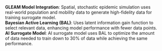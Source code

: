 **GLEAM Model Integration**:
Spatial, stochastic epidemic simulation uses real-world population and mobility data to generate high-fidelity data for training surrogate model.
<br>
**Bayesian Active Learning (BAL)**:
Uses latent information gain function to select relevant data, enhancing model performance with fewer data points.
<br>
**AI Surrogate Model**:
AI surrogate model uses BAL to optimize the amount of data needed to train down to 30% of data while achieving the same performance. 

